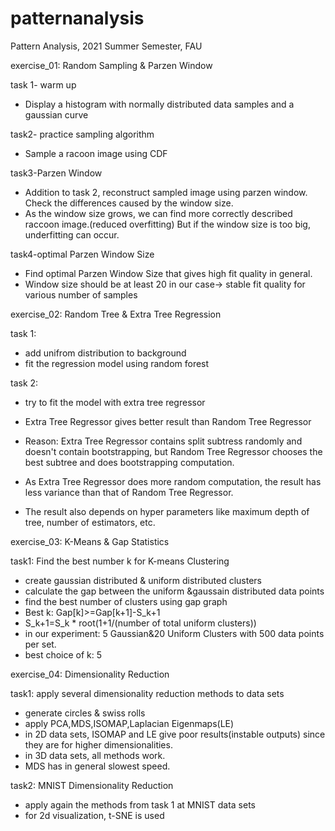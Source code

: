 # patternanalysis
Pattern Analysis, 2021 Summer Semester, FAU



exercise_01: Random Sampling & Parzen Window

task 1- warm up
- Display a histogram with normally distributed data samples and a gaussian curve

task2- practice sampling algorithm
- Sample a racoon image using CDF

task3-Parzen Window
- Addition to task 2, reconstruct sampled image using parzen window. Check the differences caused by the window size.
- As the window size grows, we can find more correctly described raccoon image.(reduced overfitting) But if the window size is too big, underfitting can occur. 

task4-optimal Parzen Window Size
- Find optimal Parzen Window Size that gives high fit quality in general.
- Window size should be at least 20 in our case-> stable fit quality for various number of samples




exercise_02: Random Tree & Extra Tree Regression

task 1:
- add unifrom distribution to background
- fit the regression model using random forest

task 2:
- try to fit the model with extra tree regressor

- Extra Tree Regressor gives better result than Random Tree Regressor
- Reason: Extra Tree Regressor contains split subtress randomly and doesn't contain bootstrapping, but Random Tree Regressor chooses the best subtree and does bootstrapping computation. 
- As Extra Tree Regressor does more random computation, the result has less variance than that of Random Tree Regressor.
- The result also depends on hyper parameters like maximum depth of tree, number of estimators, etc.



exercise_03: K-Means & Gap Statistics

task1: Find the best number k for K-means Clustering
- create gaussian distributed & uniform distributed clusters
- calculate the gap between the uniform &gaussain distributed data points
- find the best number of clusters using gap graph
- Best k: Gap[k]>=Gap[k+1]-S_k+1
- S_k+1=S_k * root(1+1/(number of total uniform clusters))
- in our experiment: 5 Gaussian&20 Uniform Clusters with 500 data points per set. 
- best choice of k: 5


exercise_04: Dimensionality Reduction

task1: apply several dimensionality reduction methods to data sets
- generate circles & swiss rolls
- apply PCA,MDS,ISOMAP,Laplacian Eigenmaps(LE)
- in 2D data sets, ISOMAP and LE give poor results(instable outputs) since they are for higher dimensionalities.
- in 3D data sets, all methods work.
- MDS has in general slowest speed.

task2: MNIST Dimensionality Reduction
- apply again the methods from task 1 at MNIST data sets
- for 2d visualization, t-SNE is used 
